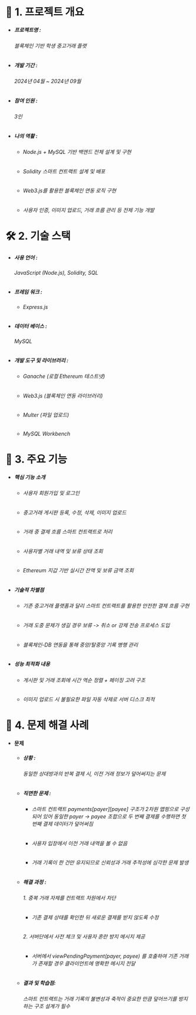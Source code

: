 # 📌 1. 프로젝트 개요
+ ##### 프로젝트명 : 
    ###### 블록체인 기반 학생 중고거래 플랫
+ ##### 개발 기간 :
    ###### 2024년 04월 ~ 2024년 09월
+ ##### 참여 인원 :
    ###### 3인
+ ##### 나의 역활 :
    + ###### Node.js + MySQL 기반 백엔드 전체 설계 및 구현
    + ###### Solidity 스마트 컨트랙트 설계 및 배포
    + ###### Web3.js를 활용한 블록체인 연동 로직 구현
    + ###### 사용자 인증, 이미지 업로드, 거래 흐름 관리 등 전체 기능 개발

# 🛠️ 2. 기술 스택
+ ##### 사용 언어 :
    ###### JavaScript (Node.js), Solidity, SQL
+ ##### 프레임 워크 :
    + ###### Express.js
+ ##### 데이터 베이스 :
    ###### MySQL
+ ##### 개발 도구 및 라이브러리 :
    + ###### Ganache (로컬 Ethereum 테스트넷)
    + ###### Web3.js (블록체인 연동 라이브러리)
    + ###### Multer (파일 업로드)
    + ###### MySQL Workbench

# 🚀 3. 주요 기능
+ ##### 핵심 기능 소개
    + ###### 사용자 회원가입 및 로그인
    + ###### 중고거래 게시판 등록, 수정, 삭제, 이미지 업로드
    + ###### 거래 중 결제 흐름 스마트 컨트랙트로 처리
    + ###### 사용자별 거래 내역 및 보류 상태 조회
    + ###### Ethereum 지갑 기반 실시간 잔액 및 보류 금액 조회
+ ##### 기술적 차별점
    + ###### 기존 중고거래 플랫폼과 달리 스마트 컨트랙트를 활용한 안전한 결제 흐름 구현
    + ###### 거래 도중 문제가 생길 경우 보류 -> 취소 or 강제 전송 프로세스 도입
    + ###### 블록체인-DB 연동을 통해 중앙/탈중앙 기록 병행 관리
+ ##### 성능 최적화 내용
    + ###### 게시판 및 거래 조회에 시간 역순 정렬 + 페이징 고려 구조
    + ###### 이미지 업로드 시 불필요한 파일 자동 삭제로 서버 디스크 최적

# 🧩 4. 문제 해결 사례
+ #### 문제
    + ##### 상황 :
        ###### 동일한 상대방과의 반복 결제 시, 이전 거래 정보가 덮어써지는 문제
    + ##### 직면한 문제 :
        + ###### 스마트 컨트랙트 payments[payer][payee] 구조가 2차원 맵핑으로 구성되어 있어 동일한 payer -> payee 조합으로 두 번째 결제를 수행하면 첫 번째 결제 데이터가 덮어써짐
        + ###### 사용자 입장에서 이전 거래 내역을 볼 수 없음
        + ###### 거래 기록이 한 건만 유지되므로 신뢰성과 거래 추적성에 심각한 문제 발생
    + ##### 해결 과정 :
      ###### 1. 중복 거래 자체를 컨트랙트 차원에서 차단
      + ###### 기존 결제 상태를 확인한 뒤 새로운 결제를 받지 않도록 수정
      ###### 2. 서버단에서 사전 체크 및 사용자 혼란 방지 메시지 제공
      + ###### 서버에서 viewPendingPayment(payer, payee) 를 호출하여 기존 거래가 존재할 경우 클라이언트에 명확한 메시지 전달
    + ##### 결과 및 학습점:
      ###### 스마트 컨트랙트는 거래 기록의 불변성과 축적이 중요한 만큼 덮어쓰기를 방지하는 구조 설계가 필수
      


